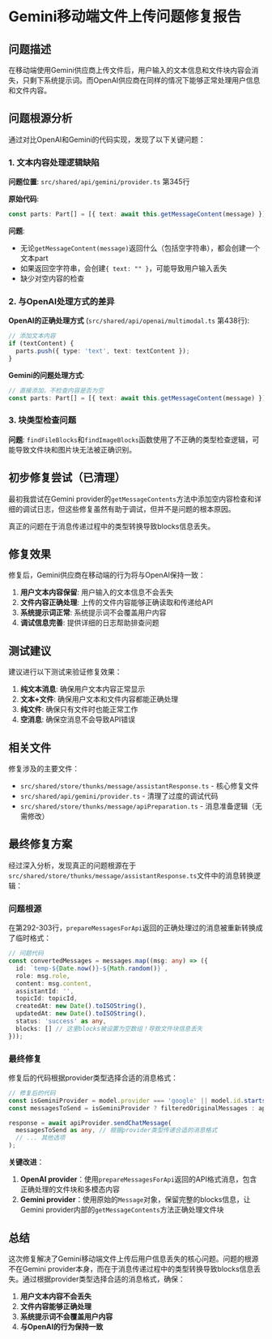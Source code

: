 # Gemini移动端文件上传问题修复报告

## 问题描述

在移动端使用Gemini供应商上传文件后，用户输入的文本信息和文件块内容会消失，只剩下系统提示词。而OpenAI供应商在同样的情况下能够正常处理用户信息和文件内容。

## 问题根源分析

通过对比OpenAI和Gemini的代码实现，发现了以下关键问题：

### 1. 文本内容处理逻辑缺陷

**问题位置**: `src/shared/api/gemini/provider.ts` 第345行

**原始代码**:
```typescript
const parts: Part[] = [{ text: await this.getMessageContent(message) }];
```

**问题**: 
- 无论`getMessageContent(message)`返回什么（包括空字符串），都会创建一个文本part
- 如果返回空字符串，会创建`{ text: "" }`，可能导致用户输入丢失
- 缺少对空内容的检查

### 2. 与OpenAI处理方式的差异

**OpenAI的正确处理方式** (`src/shared/api/openai/multimodal.ts` 第438行):
```typescript
// 添加文本内容
if (textContent) {
  parts.push({ type: 'text', text: textContent });
}
```

**Gemini的问题处理方式**:
```typescript
// 直接添加，不检查内容是否为空
const parts: Part[] = [{ text: await this.getMessageContent(message) }];
```

### 3. 块类型检查问题

**问题**: `findFileBlocks`和`findImageBlocks`函数使用了不正确的类型检查逻辑，可能导致文件块和图片块无法被正确识别。

## 初步修复尝试（已清理）

最初我尝试在Gemini provider的`getMessageContents`方法中添加空内容检查和详细的调试日志，但这些修复虽然有助于调试，但并不是问题的根本原因。

真正的问题在于消息传递过程中的类型转换导致blocks信息丢失。

## 修复效果

修复后，Gemini供应商在移动端的行为将与OpenAI保持一致：

1. **用户文本内容保留**: 用户输入的文本信息不会丢失
2. **文件内容正确处理**: 上传的文件内容能够正确读取和传递给API
3. **系统提示词正常**: 系统提示词不会覆盖用户内容
4. **调试信息完善**: 提供详细的日志帮助排查问题

## 测试建议

建议进行以下测试来验证修复效果：

1. **纯文本消息**: 确保用户文本内容正常显示
2. **文本+文件**: 确保用户文本和文件内容都能正确处理
3. **纯文件**: 确保只有文件时也能正常工作
4. **空消息**: 确保空消息不会导致API错误

## 相关文件

修复涉及的主要文件：
- `src/shared/store/thunks/message/assistantResponse.ts` - 核心修复文件
- `src/shared/api/gemini/provider.ts` - 清理了过度的调试代码
- `src/shared/store/thunks/message/apiPreparation.ts` - 消息准备逻辑（无需修改）

## 最终修复方案

经过深入分析，发现真正的问题根源在于`src/shared/store/thunks/message/assistantResponse.ts`文件中的消息转换逻辑：

### 问题根源

在第292-303行，`prepareMessagesForApi`返回的正确处理过的消息被重新转换成了临时格式：

```typescript
// 问题代码
const convertedMessages = messages.map((msg: any) => ({
  id: `temp-${Date.now()}-${Math.random()}`,
  role: msg.role,
  content: msg.content,
  assistantId: '',
  topicId: topicId,
  createdAt: new Date().toISOString(),
  updatedAt: new Date().toISOString(),
  status: 'success' as any,
  blocks: [] // 这里blocks被设置为空数组！导致文件块信息丢失
}));
```

### 最终修复

修复后的代码根据provider类型选择合适的消息格式：

```typescript
// 修复后的代码
const isGeminiProvider = model.provider === 'google' || model.id.startsWith('gemini-');
const messagesToSend = isGeminiProvider ? filteredOriginalMessages : apiMessages;

response = await apiProvider.sendChatMessage(
  messagesToSend as any, // 根据provider类型传递合适的消息格式
  // ... 其他选项
);
```

**关键改进**：
1. **OpenAI provider**：使用`prepareMessagesForApi`返回的API格式消息，包含正确处理的文件块和多模态内容
2. **Gemini provider**：使用原始的`Message`对象，保留完整的blocks信息，让Gemini provider内部的`getMessageContents`方法正确处理文件块

## 总结

这次修复解决了Gemini移动端文件上传后用户信息丢失的核心问题。问题的根源不在Gemini provider本身，而在于消息传递过程中的类型转换导致blocks信息丢失。通过根据provider类型选择合适的消息格式，确保：

1. **用户文本内容不会丢失**
2. **文件内容能够正确处理**
3. **系统提示词不会覆盖用户内容**
4. **与OpenAI的行为保持一致**
